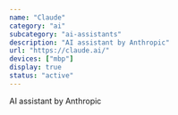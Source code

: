 ```yaml
---
name: "Claude"
category: "ai"
subcategory: "ai-assistants"
description: "AI assistant by Anthropic"
url: "https://claude.ai/"
devices: ["mbp"]
display: true
status: "active"
---
```


AI assistant by Anthropic
